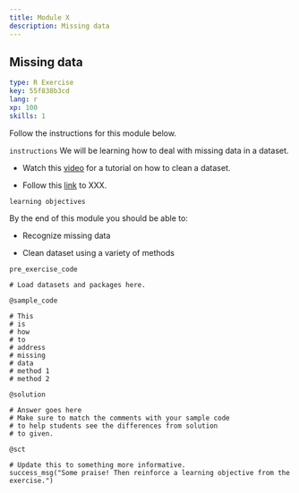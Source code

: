```yaml
---
title: Module X
description: Missing data
---
```


## Missing data

```yaml
type: R Exercise
key: 55f838b3cd
lang: r
xp: 100
skills: 1
```

Follow the instructions for this module below.


`instructions`
We will be learning how to deal with missing data in a dataset.

- Watch this [video](https://www.youtube.com/watch?v=D1s_It47cBU) for a tutorial on how to clean a dataset. 

- Follow this [link](https://www.youtube.com/watch?v=D1s_It47cBU) to XXX.

`learning objectives`

By the end of this module you should be able to:

- Recognize missing data

- Clean dataset using a variety of methods


`pre_exercise_code`
```{r}
# Load datasets and packages here.
```

`@sample_code`
```{r}
# This
# is
# how
# to
# address
# missing
# data
# method 1
# method 2
```

`@solution`
```{r}
# Answer goes here
# Make sure to match the comments with your sample code
# to help students see the differences from solution
# to given.
```

`@sct`
```{r}
# Update this to something more informative.
success_msg("Some praise! Then reinforce a learning objective from the exercise.")
```
